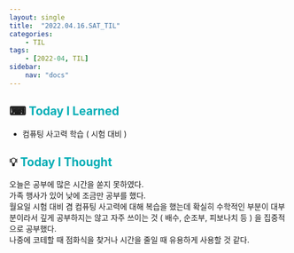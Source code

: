 ```yaml
---
layout: single
title:  "2022.04.16.SAT_TIL"
categories: 
    - TIL
tags: 
    - [2022-04, TIL]
sidebar:
    nav: "docs"
---
```



## ⌨ <a style="color:#00adb5">Today I Learned</a>
- 컴퓨팅 사고력 학습 ( 시험 대비 )

## 💡 <a style="color:#00adb5">Today I Thought</a>
오늘은 공부에 많은 시간을 쏟지 못하였다.<br>
가족 행사가 있어 낮에 조금만 공부를 했다.<br>
월요일 시험 대비 겸 컴퓨팅 사고력에 대해 복습을 했는데 확실히 수학적인 부분이 대부분이라서 깊게 공부하지는 않고 
자주 쓰이는 것 ( 배수, 순조부, 피보나치 등 ) 을 집중적으로 공부했다.<br>
나중에 코테할 때 점화식을 찾거나 시간을 줄일 때 유용하게 사용할 것 같다.